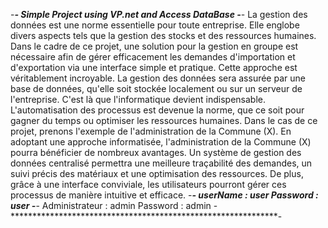 
-***********************************************************************************-
            Simple Project using VP.net and Access DataBase
-***********************************************************************************-
La gestion des données est une norme essentielle pour toute
entreprise. Elle englobe divers aspects tels que la gestion des stocks et
des ressources humaines. Dans le cadre de ce projet, une solution pour
la gestion en groupe est nécessaire afin de gérer efficacement les
demandes d'importation et d'exportation via une interface simple et
pratique. Cette approche est véritablement incroyable.
La gestion des données sera assurée par une base de données, qu'elle
soit stockée localement ou sur un serveur de l'entreprise.
C'est là que l'informatique devient indispensable. L'automatisation des
processus est devenue la norme, que ce soit pour gagner du temps ou
optimiser les ressources humaines. Dans le cas de ce projet, prenons
l'exemple de l'administration de la Commune (X).
En adoptant une approche informatisée, l'administration de la
Commune (X) pourra bénéficier de nombreux avantages. Un
système de gestion des données centralisé permettra une meilleure
traçabilité des demandes, un suivi précis des matériaux et une
optimisation des ressources. De plus, grâce à une interface conviviale,
les utilisateurs pourront gérer ces processus de manière intuitive et
efficace.
-*************************************************************-
userName : user
Password : user
-*************************************************************-
Administrateur : admin
Password : admin
-*************************************************************-